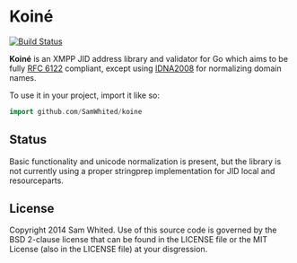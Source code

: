 # Koiné

[![Build Status](https://travis-ci.org/SamWhited/koine.png)](https://travis-ci.org/SamWhited/koine)

**Koiné** is an XMPP JID address library and validator for Go which aims to be
fully [RFC 6122][rfc6122] compliant, except using [IDNA2008][idna2008] for
normalizing domain names.

To use it in your project, import it like so:

```go
import github.com/SamWhited/koine
```

## Status

Basic functionality and unicode normalization is present, but the library is
not currently using a proper stringprep implementation for JID local and
resourceparts.

## License

Copyright 2014 Sam Whited.
Use of this source code is governed by the BSD 2-clause license that can be
found in the LICENSE file or the MIT License (also in the LICENSE file) at your
disgression.

[rfc6122]: https://www.rfc-editor.org/rfc/rfc6122.txt
[idna2008]: http://www.unicode.org/reports/tr46/#IDNA2008

